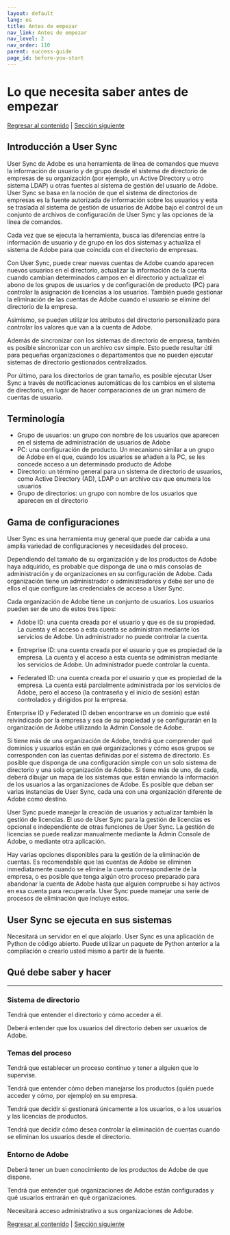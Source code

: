 ```yaml
---
layout: default
lang: es
title: Antes de empezar
nav_link: Antes de empezar
nav_level: 2
nav_order: 110
parent: success-guide
page_id: before-you-start
---
```


# Lo que necesita saber antes de empezar

[Regresar al contenido](index.md) \| [Sección siguiente](layout_orgs.md)

## Introducción a User Sync

User Sync de Adobe es una herramienta de línea de comandos que mueve la información de usuario y de grupo desde el sistema de directorio de empresas de su organización (por ejemplo, un Active Directory u otro sistema LDAP) u otras fuentes al sistema de gestión del usuario de Adobe. User Sync se basa en la noción de que el sistema de directorios de empresas es la fuente autorizada de información sobre los usuarios y esta se traslada al sistema de gestión de usuarios de Adobe bajo el control de un conjunto de archivos de configuración de User Sync y las opciones de la línea de comandos.

Cada vez que se ejecuta la herramienta, busca las diferencias entre la información de usuario y de grupo en los dos sistemas y actualiza el sistema de Adobe para que coincida con el directorio de empresas.

Con User Sync, puede crear nuevas cuentas de Adobe cuando aparecen nuevos usuarios en el directorio, actualizar la información de la cuenta cuando cambian determinados campos en el directorio y actualizar el abono de los grupos de usuarios y de configuración de producto (PC) para controlar la asignación de licencias a los usuarios. También puede gestionar la eliminación de las cuentas de Adobe cuando el usuario se elimine del directorio de la empresa.

Asimismo, se pueden utilizar los atributos del directorio personalizado para controlar los valores que van a la cuenta de Adobe.

Además de sincronizar con los sistemas de directorio de empresa, también es posible sincronizar con un archivo csv simple. Esto puede resultar útil para pequeñas organizaciones o departamentos que no pueden ejecutar sistemas de directorio gestionados centralizados.

Por último, para los directorios de gran tamaño, es posible ejecutar User Sync a través de notificaciones automáticas de los cambios en el sistema de directorio, en lugar de hacer comparaciones de un gran número de cuentas de usuario.

## Terminología

- Grupo de usuarios: un grupo con nombre de los usuarios que aparecen en el sistema de administración de usuarios de Adobe
- PC: una configuración de producto. Un mecanismo similar a un grupo de Adobe en el que, cuando los usuarios se añaden a la PC, se les concede acceso a un determinado producto de Adobe
- Directorio: un término general para un sistema de directorio de usuarios, como Active Directory (AD), LDAP o un archivo csv que enumera los usuarios
- Grupo de directorios: un grupo con nombre de los usuarios que aparecen en el directorio

 

## Gama de configuraciones
User Sync es una herramienta muy general que puede dar cabida a una amplia variedad de configuraciones y necesidades del proceso.

Dependiendo del tamaño de su organización y de los productos de Adobe haya adquirido, es probable que disponga de una o más consolas de administración y de organizaciones en su configuración de Adobe. Cada organización tiene un administrador o administradores y debe ser uno de ellos el que configure las credenciales de acceso a User Sync.

Cada organización de Adobe tiene un conjunto de usuarios. Los usuarios pueden ser de uno de estos tres tipos:

- Adobe ID: una cuenta creada por el usuario y que es de su propiedad. La cuenta y el acceso a esta cuenta se administran mediante los servicios de Adobe. Un administrador no puede controlar la cuenta.

- Entreprise ID: una cuenta creada por el usuario y que es propiedad de la empresa. La cuenta y el acceso a esta cuenta se administran mediante los servicios de Adobe. Un administrador puede controlar la cuenta.

- Federated ID: una cuenta creada por el usuario y que es propiedad de la empresa. La cuenta está parcialmente administrada por los servicios de Adobe, pero el acceso (la contraseña y el inicio de sesión) están controlados y dirigidos por la empresa.

Enterprise ID y Federated ID deben encontrarse en un dominio que esté reivindicado por la empresa y sea de su propiedad y se configurarán en la organización de Adobe utilizando la Admin Console de Adobe.

Si tiene más de una organización de Adobe, tendrá que comprender qué dominios y usuarios están en qué organizaciones y cómo esos grupos se corresponden con las cuentas definidas por el sistema de directorio. Es posible que disponga de una configuración simple con un solo sistema de directorio y una sola organización de Adobe. Si tiene más de uno, de cada, deberá dibujar un mapa de los sistemas que están enviando la información de los usuarios a las organizaciones de Adobe. Es posible que deban ser varias instancias de User Sync, cada una con una organización diferente de Adobe como destino.

User Sync puede manejar la creación de usuarios y actualizar también la gestión de licencias. El uso de User Sync para la gestión de licencias es opcional e independiente de otras funciones de User Sync. La gestión de licencias se puede realizar manualmente mediante la Admin Console de Adobe, o mediante otra aplicación.

Hay varias opciones disponibles para la gestión de la eliminación de cuentas. Es recomendable que las cuentas de Adobe se eliminen inmediatamente cuando se elimine la cuenta correspondiente de la empresa, o es posible que tenga algún otro proceso preparado para abandonar la cuenta de Adobe hasta que alguien compruebe si hay activos en esa cuenta para recuperarla. User Sync puede manejar una serie de procesos de eliminación que incluye estos.


## User Sync se ejecuta en sus sistemas
Necesitará un servidor en el que alojarlo. User Sync es una aplicación de Python de código abierto. Puede utilizar un paquete de Python anterior a la compilación o crearlo usted mismo a partir de la fuente.

## Qué debe saber y hacer

----------

### Sistema de directorio
Tendrá que entender el directorio y cómo acceder a él.

Deberá entender que los usuarios del directorio deben ser usuarios de Adobe.

### Temas del proceso
Tendrá que establecer un proceso continuo y tener a alguien que lo supervise.

Tendrá que entender cómo deben manejarse los productos (quién puede acceder y cómo, por ejemplo) en su empresa.

Tendrá que decidir si gestionará únicamente a los usuarios, o a los usuarios y las licencias de productos.

Tendrá que decidir cómo desea controlar la eliminación de cuentas cuando se eliminan los usuarios desde el directorio.

### Entorno de Adobe
Deberá tener un buen conocimiento de los productos de Adobe de que dispone.

Tendrá que entender qué organizaciones de Adobe están configuradas y qué usuarios entrarán en qué organizaciones.

Necesitará acceso administrativo a sus organizaciones de Adobe.

[Regresar al contenido](index.md) \|  [Sección siguiente](layout_orgs.md)
